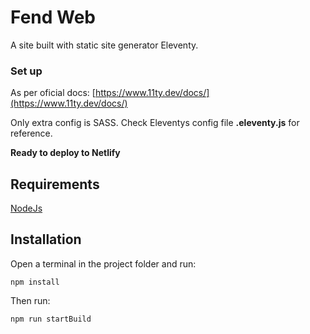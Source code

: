 # Fend Web

A site built with static site generator Eleventy.

### Set up
As per oficial docs: [https://www.11ty.dev/docs/](https://www.11ty.dev/docs/)

Only extra config is SASS. Check Eleventys config file __.eleventy.js__ for reference.

**Ready to deploy to Netlify**

## Requirements

[NodeJs](https://nodejs.org/)

## Installation

Open a terminal in the project folder and run:

`npm install`

Then run:

`npm run startBuild`